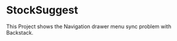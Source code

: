 StockSuggest
============

This Project shows the Navigation drawer menu sync problem with Backstack. 

